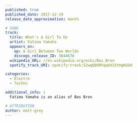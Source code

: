 ```yaml
---
published: true
published_date: 2017-12-19
release_date_approximation: month

# SONG
track:
  title: What's A Girl To Do
  artist: Fatima Yamaha
  appears_on:
    ep: A Girl Between Two Worlds
    discogs_release_ID: 3844678
  wikipedia_URL: //en.wikipedia.org/wiki/Bas_Bron
  spotify_track_URI: spotify:track:52wqQ0URhqq4d15tHgKGQd

categories:
  - Electro
  - Techno

additional_info: |
  Fatima Yamaha is an alias of Bas Bron

# ATTRIBUTION
author: matt-grey
---
```

